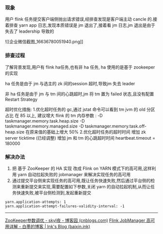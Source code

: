 
### 现象
用户  flink 任务提交客户端侧抛出请求错误,经排查发现是客户端主动 cancle 的.接着排查 yarn app 日志,发现本质错误是 jm 退出了,接着看 jm 日志,jm 退出是由于失去了 leadership 导致的

![[企业微信截图_16636780051940.png]]



### 排查过程

了解背景发现,用户有 flink  ha任务,也有非 ha  任务, ha 使用的是基于 zookeeper 的实现

ha 任务是由于 jm 与选主的 zk 间的session 超时,导致jm 失去 leader 

非 ha 任务是由于 jm 与 tm 间的心跳超时,jm 将 tm 置为 failed 状态,且没有配置 Restart Strategy

超时优化措施:
1.优化超时任务的 gc,通过 jstat 命令可以看到 tm jvm 的 old 分区占比 在 85 以上,
建议增大 flink 的 tm  内存参数 :
-D taskmanager.memory.task.heap.size
-D taskmanager.memory.managed.size
-D taskmanager.memory.task.off-heap.size
在原来值的基础上增大 50%
2.优化超时任务的超时时间
增加 zk server ticktime (已经调整)
增加 jm 和 tm 的心跳超时时间  heartbeat.timeout = 180000


### 解决办法

 1. 把 基于 ZooKeeper 的 HA 实现 改成  Flink on YARN 模式下的高可用,这样利用  yarn 自动拉起失败的 jobmanager 来解决实现任务的高可用
 2. 通过提交平台侧来实现任务的高可用,既让任务快速失败,然后通过平台侧的检测来重新提交来实现,需要配置如下参数,关闭  yarn 的自动拉起机制,从而让任务快速失败,被平台侧检测到,发起重新提交
 ```
 yarn.application-attempts: 1
 yarn.application-attempt-failures-validity-interval: -1
```
  
  




---
[ZooKeeper参数调优 - skyl夜 - 博客园 (cnblogs.com)](https://www.cnblogs.com/skyl/p/4854553.html)
[Flink JobManager 高可用详解 - 白墨的博客 | Ink's Blog (baixin.ink)](https://baixin.ink/2022/02/11/flink-ha/)



